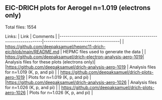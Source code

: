 ## EIC-DRICH plots for Aerogel n=1.019 (electrons only)

Total files: 1554

Links:
| Link                                                                | Comments                              |
|---------------------------------------------------------------------|---------------------------------------|
| https://github.com/deepaksamuel/hepmc11-drich-eic/blob/main/README.md | HEPMC files used to generate the data |
| https://github.com/deepaksamuel/drich-electron-analysis-aero-1019| Analysis files for these plots (electrons only)|
|https://github.com/deepaksamuel/drich-analysis-aero-1019                                                                     | Analysis files for n=1.019  (K, p, and pi)                                    |
| https://github.com/deepaksamuel/drich-plots-aero-1019                                                                    |  Plots for n=1.019  (K, p, and pi)                                      |
|https://github.com/deepaksamuel/drich-analysis-aero-1026                                                                     | Analysis files for n=1.026                   (K, p, and pi)                      |
| https://github.com/deepaksamuel/drich-plots-aero-1026                                                                   |  Plots for n=1.026            (K, p, and pi)                           |

